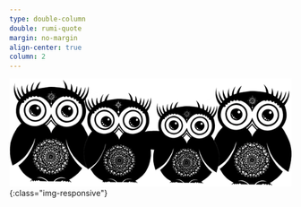 ```yaml
---
type: double-column
double: rumi-quote
margin: no-margin
align-center: true
column: 2
---
```


![Owl Friends](/assets/images/owl-family.png){:class="img-responsive"}
